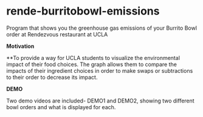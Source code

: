 # rende-burritobowl-emissions
Program that shows you the greenhouse gas emissions of your Burrito Bowl order at Rendezvous restaurant at UCLA  

**Motivation**  

**To provide a way for UCLA students to visualize the environmental impact of their food choices. The graph allows them to compare the impacts of their ingredient choices in order to make swaps or subtractions to their order to decrease its impact.  


**DEMO**  

Two demo videos are included- DEMO1 and DEMO2, showing two different bowl orders and what is displayed for each.  

